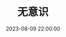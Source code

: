 ---
title: 无意识
date: 2023-08-09 22:00:00
permalink: /unconscious
categories:
- 哲学
- 精神分析
tags:
- 无意识
---